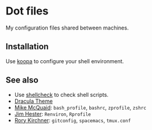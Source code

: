 # Dot files

My configuration files shared between machines.

## Installation

Use [koopa](https://github.com/acidgenomics/koopa/) to configure your shell environment.

## See also

- Use [shellcheck](https://www.shellcheck.net/) to check shell scripts.
- [Dracula Theme](https://draculatheme.com/)
- [Mike McQuaid](https://github.com/MikeMcQuaid/dotfiles):
  `bash_profile`, `bashrc`, `zprofile`, `zshrc`
- [Jim Hester](https://github.com/jimhester/dotfiles):
  `Renviron`, `Rprofile`
- [Rory Kirchner](https://github.com/roryk/dotfiles):
  `gitconfig`, `spacemacs`, `tmux.conf`
